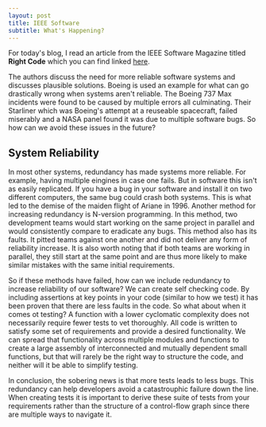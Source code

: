 ```yaml
--- 
layout: post
title: IEEE Software 
subtitle: What's Happening?
---
```


For today's blog, I read an article from the IEEE Software Magazine titled **Right Code** which you can find linked [here](https://www-computer-org.nuncio.cofc.edu/csdl/magazine/so/2021/01/09305891/1pNkxcsDIoU). 

The authors discuss the need for more reliable software systems and discusses plausible solutions. Boeing is used an example for what can go drastically wrong when systems aren't reliable. The Boeing 737 Max incidents were found to be caused by multiple errors all culminating. Their Starliner which was Boeing's attempt at a reuseable spacecraft, failed miserably and a NASA panel found it was due to multiple software bugs. So how can we avoid these issues in the future? 

## System Reliability

In most other systems, redundancy has made systems more reliable. For example, having multiple eingines in case one fails. But in software this isn't as easily replicated. If you have a bug in your software and install it on two different computers, the same bug could crash both systems. This is what led to the demise of the maiden flight of Ariane in 1996. Another method for increasing redundancy is N-version programming. In this method, two development teams would start working on the same project in parallel and would consistently compare to eradicate any bugs. This method also has its faults. It pitted teams against one another and did not deliver any form of reliability increase. It is also worth noting that if both teams are working in parallel, they still start at the same point and are thus more likely to make similar mistakes with the same initial requirements. 

So if these methods have failed, how can we include redundancy to increase reliability of our software? We can create self checking code. By including assertions at key points in your code (similar to how we test) it has been proven that there are less faults in the code. So what about when it comes ot testing? A function with a lower cyclomatic complexity does not necessarily require fewer tests to vet thoroughly. All code is written to satisfy some set of requirements and provide a desired functionality. We can spread that functionality across multiple modules and functions to create a large assembly of interconnected and mutually dependent small functions, but that will rarely be the right way to structure the code, and neither will it be able to simplify testing.

In conclusion, the sobering news is that more tests leads to less bugs. This redundancy can help developers avoid a catastrouphic failure down the line. When creating tests it is important to derive these suite of tests from your requirements rather than the structure of a control-flow graph since there are multiple ways to navigate it. 

